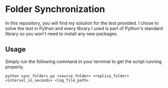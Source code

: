 # Folder Synchronization

In this repository, you will find my solution for the test provided. I chose to solve the test in Python and every library I used is part of Python's standard library so you won't need to install any new packages.

## Usage

Simply run the following command in your terminal to get the script running properly.

```
python sync_folders.py <source_folder> <replica_folder> <interval_in_seconds> <log_file_path>
```